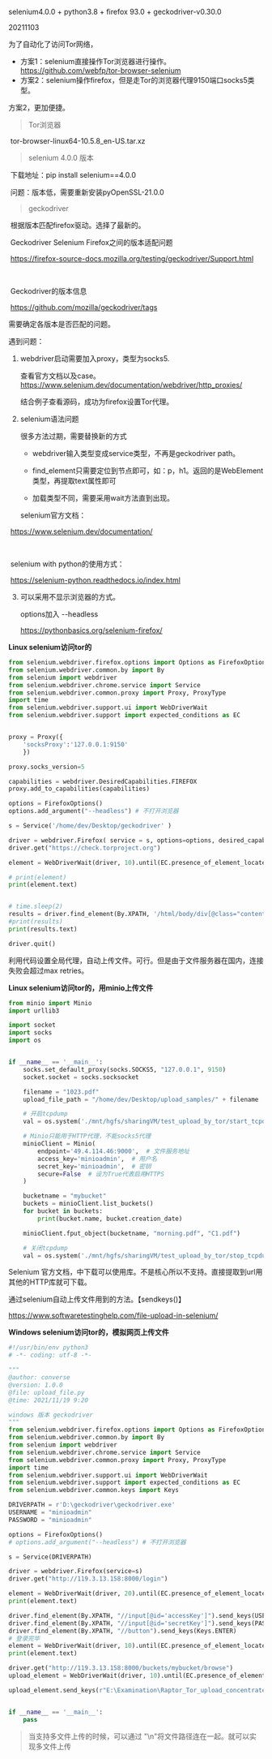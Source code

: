 

selenium4.0.0 + python3.8 + firefox 93.0 + geckodriver-v0.30.0 



20211103

为了自动化了访问Tor网络，

- 方案1：selenium直接操作Tor浏览器进行操作。https://github.com/webfp/tor-browser-selenium
- 方案2：selenium操作firefox，但是走Tor的浏览器代理9150端口socks5类型。

方案2，更加便捷。



> Tor浏览器

​	tor-browser-linux64-10.5.8_en-US.tar.xz



> selenium 4.0.0 版本	

​	下载地址：pip install selenium==4.0.0

​	问题：版本低，需要重新安装pyOpenSSL-21.0.0



> geckodriver

​	根据版本匹配firefox驱动。选择了最新的。

​	Geckodriver Selenium Firefox之间的版本适配问题

​	https://firefox-source-docs.mozilla.org/testing/geckodriver/Support.html

​	

​	Geckodriver的版本信息

​	https://github.com/mozilla/geckodriver/tags



需要确定各版本是否匹配的问题。



遇到问题：

1. webdriver启动需要加入proxy，类型为socks5.

   查看官方文档以及case。https://www.selenium.dev/documentation/webdriver/http_proxies/

   结合例子查看源码，成功为firefox设置Tor代理。

   

2. selenium语法问题

   很多方法过期，需要替换新的方式

   - webdriver输入类型变成service类型，不再是geckodriver path。

   - find_element只需要定位到节点即可，如：p，h1。返回的是WebElement类型，再提取text属性即可

   - 加载类型不同，需要采用wait方法直到出现。

   selenium官方文档：

​		https://www.selenium.dev/documentation/

​		

​		selenium with python的使用方式：

​		https://selenium-python.readthedocs.io/index.html



3. 可以采用不显示浏览器的方式。

   options加入 --headless

   https://pythonbasics.org/selenium-firefox/



**Linux selenium访问tor的**

```python
from selenium.webdriver.firefox.options import Options as FirefoxOptions
from selenium.webdriver.common.by import By
from selenium import webdriver
from selenium.webdriver.chrome.service import Service
from selenium.webdriver.common.proxy import Proxy, ProxyType
import time
from selenium.webdriver.support.ui import WebDriverWait
from selenium.webdriver.support import expected_conditions as EC


proxy = Proxy({
    'socksProxy':'127.0.0.1:9150'
    })

proxy.socks_version=5

capabilities = webdriver.DesiredCapabilities.FIREFOX
proxy.add_to_capabilities(capabilities)

options = FirefoxOptions()
options.add_argument("--headless") # 不打开浏览器

s = Service('/home/dev/Desktop/geckodriver' )

driver = webdriver.Firefox( service = s, options=options, desired_capabilities=capabilities)
driver.get("https://check.torproject.org")

element = WebDriverWait(driver, 10).until(EC.presence_of_element_located((By.XPATH, "/html/body/div[@class='content']/h1")))

# print(element)
print(element.text)


# time.sleep(2)
results = driver.find_element(By.XPATH, '/html/body/div[@class="content"]/p')
#print(results)
print(results.text)

driver.quit()
```



利用代码设置全局代理，自动上传文件。可行。但是由于文件服务器在国内，连接失败会超过max retries。

**Linux selenium访问tor的，用minio上传文件**

```Python
from minio import Minio
import urllib3

import socket
import socks
import os


if __name__ == '__main__':
    socks.set_default_proxy(socks.SOCKS5, "127.0.0.1", 9150)
    socket.socket = socks.socksocket

    filename = "1023.pdf"
    upload_file_path = "/home/dev/Desktop/upload_samples/" + filename

    # 开启tcpdump
    val = os.system('./mnt/hgfs/sharingVM/test_upload_by_tor/start_tcpdump_cmd.sh')

    # Minio只能用于HTTP代理，不能socks5代理
    minioClient = Minio(
        endpoint='49.4.114.46:9000',  # 文件服务地址
        access_key='minioadmin',  # 用户名
        secret_key='minioadmin',  # 密钥
        secure=False  # 设为True代表启用HTTPS
    )

    bucketname = "mybucket"
    buckets = minioClient.list_buckets()
    for bucket in buckets:
        print(bucket.name, bucket.creation_date)

    minioClient.fput_object(bucketname, "morning.pdf", "C1.pdf")

    # 关闭tcpdump
    val = os.system('./mnt/hgfs/sharingVM/test_upload_by_tor/stop_tcpdump_cmd.sh')
```



Selenium 官方文档，中下载可以使用库。不是核心所以不支持。直接提取到url用其他的HTTP库就可下载。



通过selenium自动上传文件用到的方法。【sendkeys()】

https://www.softwaretestinghelp.com/file-upload-in-selenium/



**Windows selenium访问tor的，模拟网页上传文件**

```python
#!/usr/bin/env python3
# -*- coding: utf-8 -*-

"""
@author: converse
@version: 1.0.0
@file: upload_file.py
@time: 2021/11/19 9:20

windows 版本 geckodriver
"""
from selenium.webdriver.firefox.options import Options as FirefoxOptions
from selenium.webdriver.common.by import By
from selenium import webdriver
from selenium.webdriver.chrome.service import Service
from selenium.webdriver.common.proxy import Proxy, ProxyType
import time
from selenium.webdriver.support.ui import WebDriverWait
from selenium.webdriver.support import expected_conditions as EC
from selenium.webdriver.common.keys import Keys

DRIVERPATH = r'D:\geckodriver\geckodriver.exe'
USERNAME = "minioadmin"
PASSWORD = "minioadmin"

options = FirefoxOptions()
# options.add_argument("--headless") # 不打开浏览器

s = Service(DRIVERPATH)

driver = webdriver.Firefox(service=s)
driver.get("http://119.3.13.158:8000/login")

element = WebDriverWait(driver, 20).until(EC.presence_of_element_located((By.XPATH, "//h1[@class='MuiTypography-root jss11 MuiTypography-h6']")))
print(element.text)

driver.find_element(By.XPATH, "//input[@id='accessKey']").send_keys(USERNAME)
driver.find_element(By.XPATH, "//input[@id='secretKey']").send_keys(PASSWORD)
driver.find_element(By.XPATH, "//button").send_keys(Keys.ENTER)
# 登录完毕
element = WebDriverWait(driver, 10).until(EC.presence_of_element_located((By.XPATH, "//h4")))
print(element.text)

driver.get("http://119.3.13.158:8000/buckets/mybucket/browse")
upload_element = WebDriverWait(driver, 10).until(EC.presence_of_element_located((By.XPATH, '//input[@type="file"]')))

upload_element.send_keys(r"E:\Examination\Raptor_Tor_upload_concentrate\readme.md")


if __name__ == '__main__':
    pass
```





> 当支持多文件上传的时候，可以通过 "\n"将文件路径连在一起。就可以实现多文件上传